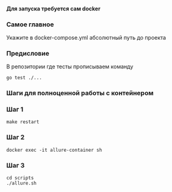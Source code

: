 #### Для запуска требуется сам docker

### Самое главное
Укажите в docker-compose.yml абсолютный путь до проекта

### Предисловие
В репозитории где тесты прописываем команду 
```shell
go test ./...
```

### Шаги для полноценной работы с контейнером

### Шаг 1
```shell
make restart
```

### Шаг 2
```shell
docker exec -it allure-container sh
```

### Шаг 3
```shell
cd scripts
./allure.sh
```
